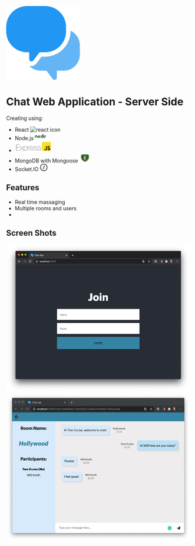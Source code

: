 <img src="/public/media/speech-bubble.png" alt="chat logo" width="200" height="200"/>

# Chat Web Application - Server Side

Creating using:

- React  <img src="/public/media/favicon-react.ico" alt="react icon" width="20" height="20"/>
- Node.js  <img src="/public/media/node-icon.png" alt="react icon" width="30" height="20"/>
- <img src="/public/media/express-js-cyberpanel.jpg" alt="express icon" width="100" height="30"/>
- MongoDB with Mongoose  <img src="/public/media/mongodb.png" alt="mongodb icon" width="30" height="25"/>
- Socket.IO  <img src="/public/media/socket-io.png" alt="socketio icon" width="20" height="20"/>

## Features

- Real time massaging
- Multiple rooms and users
-

## Screen Shots

<img src="/public/media/join-screen-shot.png" alt="join screen shot" width="500" height="400"/><img alt="in chat screen shot" src="/public/media/in-chat-screen-shot3.png" width="500" height="400"/>
